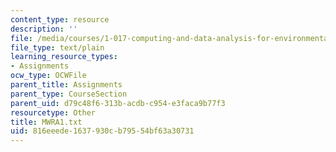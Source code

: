 ```yaml
---
content_type: resource
description: ''
file: /media/courses/1-017-computing-and-data-analysis-for-environmental-applications-fall-2003/816eeede1637930cb79554bf63a30731_MWRA1.txt
file_type: text/plain
learning_resource_types:
- Assignments
ocw_type: OCWFile
parent_title: Assignments
parent_type: CourseSection
parent_uid: d79c48f6-313b-acdb-c954-e3faca9b77f3
resourcetype: Other
title: MWRA1.txt
uid: 816eeede-1637-930c-b795-54bf63a30731
---
```

